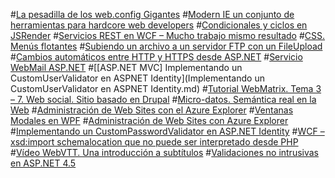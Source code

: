 #[La pesadilla de los web.config Gigantes](La-pesadilla-de-los-web_config-Gigantes.md)
#[Modern IE un conjunto de herramientas para hardcore web developers](Conjunto-de-tool-para-hardcore-web-developers.md)
#[Condicionales y ciclos en JSRender](Condicionales-y-ciclos-en-JSRender.md)
#[Servicios REST en WCF – Mucho trabajo mismo resultado](Servicios-REST-en-WCF.md)
#[CSS. Menús flotantes](CSS-Menus-flotantes.md)
#[Subiendo un archivo a un servidor FTP con un FileUpload](Subiendo-un-archivo-a-un-servidor-FTP.md)
#[Cambios automáticos entre HTTP y HTTPS desde ASP.NET](Cambios-automáticos-entre-HTTP-y-HTTPS.md)
#[Servicio WebMail ASP.NET](Servicio-WebMail-ASP-NET.md)
#[[ASP.NET MVC] Implementando un CustomUserValidator en ASPNET Identity](Implementando un CustomUserValidator en ASPNET Identity.md)
#[Tutorial WebMatrix. Tema 3 – 7. Web social. Sitio basado en Drupal](Tutorial-WebMatrix-Tema-3–7.md)
#[Micro-datos. Semántica real en la Web](Microdata.md)
#[Administración de Web Sites con el Azure Explorer](Administracion-con-Azure-Explorer.md)
#[Ventanas Modales en WPF](Ventanas-Modales-en-WPF.md)
#[Administración de Web Sites con Azure Explorer](Administracion-con-Azure-Explorer.md)
#[Implementando un CustomPasswordValidator en ASP.NET Identity](Implementando-CustomPasswordValidator.md)
#[WCF – xsd:import schemalocation que no puede ser interpretado desde PHP](wsdl-schemalocation.md)
#[Vídeo WebVTT. Una introducción a subtítulos](Video-WebVTT.md)
#[Validaciones no intrusivas en ASP.NET 4.5](Validaciones-no-intrusivas-en-ASPNET.md)
